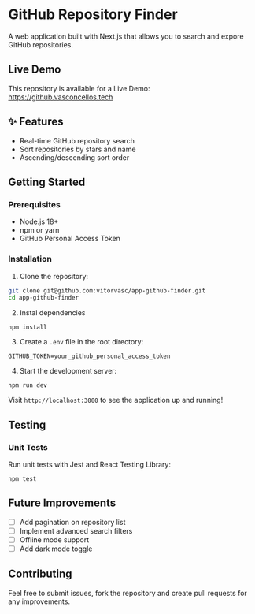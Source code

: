 # GitHub Repository Finder 

A web application built with Next.js that allows you to search and expore GitHub repositories.

## Live Demo

This repository is available for a Live Demo: https://github.vasconcellos.tech

## ✨ Features

- Real-time GitHub repository search
- Sort repositories by stars and name
- Ascending/descending sort order

## Getting Started

### Prerequisites

- Node.js 18+
- npm or yarn
- GitHub Personal Access Token

### Installation

1. Clone the repository:
```bash
git clone git@github.com:vitorvasc/app-github-finder.git
cd app-github-finder
```

2. Instal dependencies

```npm install```

3. Create a `.env` file in the root directory:

```env
GITHUB_TOKEN=your_github_personal_access_token
```

4. Start the development server:

```npm run dev```

Visit `http://localhost:3000` to see the application up and running!

## Testing

### Unit Tests

Run unit tests with Jest and React Testing Library:

```npm test```

## Future Improvements

- [ ] Add pagination on repository list
- [ ] Implement advanced search filters
- [ ] Offline mode support
- [ ] Add dark mode toggle

## Contributing

Feel free to submit issues, fork the repository and create pull requests for any improvements. 
